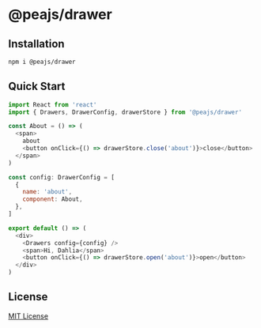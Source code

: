 
# @peajs/drawer

## Installation

```bash
npm i @peajs/drawer
```

## Quick Start

```js
import React from 'react'
import { Drawers, DrawerConfig, drawerStore } from '@peajs/drawer'

const About = () => (
  <span>
    about
    <button onClick={() => drawerStore.close('about')}>close</button>
  </span>
)

const config: DrawerConfig = [
  {
    name: 'about',
    component: About,
  },
]

export default () => (
  <div>
    <Drawers config={config} />
    <span>Hi, Dahlia</span>
    <button onClick={() => drawerStore.open('about')}>open</button>
  </div>
)
```

## License

[MIT License](https://github.com/pea-team/pea/blob/master/LICENSE)
